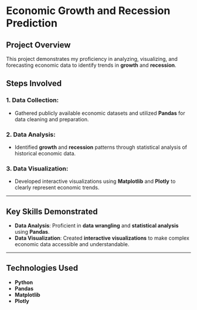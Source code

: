 # Economic Growth and Recession Prediction

## Project Overview
This project demonstrates my proficiency in analyzing, visualizing, and forecasting economic data to identify trends in **growth** and **recession**. 
## Steps Involved

### 1. Data Collection:
- Gathered publicly available economic datasets and utilized **Pandas** for data cleaning and preparation.

### 2. Data Analysis:
- Identified **growth** and **recession** patterns through statistical analysis of historical economic data.

### 3. Data Visualization:
- Developed interactive visualizations using **Matplotlib** and **Plotly** to clearly represent economic trends.

---

## Key Skills Demonstrated

- **Data Analysis**: Proficient in **data wrangling** and **statistical analysis** using **Pandas**.
- **Data Visualization**: Created **interactive visualizations** to make complex economic data accessible and understandable.

---

## Technologies Used
- **Python**
- **Pandas**
- **Matplotlib**
- **Plotly**
